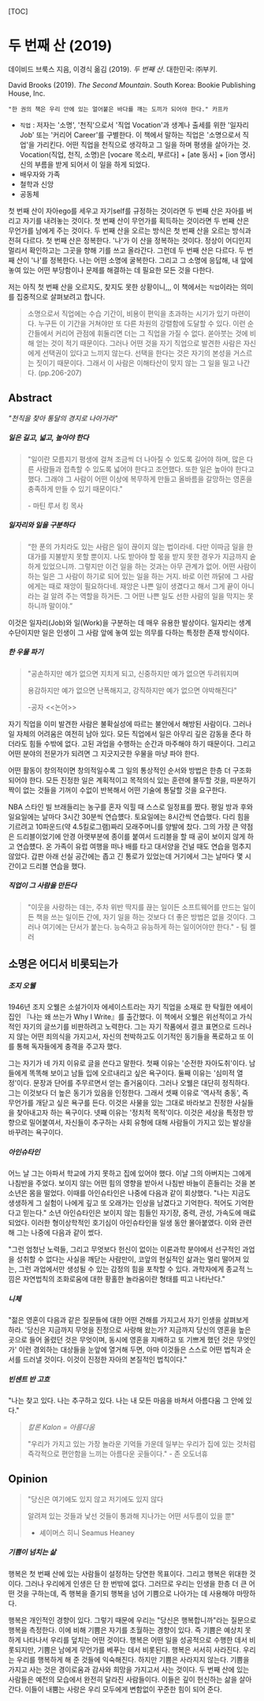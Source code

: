 [TOC]

# 두 번째 산 (2019)

데이비드 브룩스 지음, 이경식 옮김 (2019). *두 번째 산*. 대한민국: ㈜부키.

David Brooks (2019). *The Second Mountain*. South Korea: Bookie Publishing House, Inc.

```Netflix
"한 권의 책은 우리 안에 있는 얼어붙은 바다를 깨는 도끼가 되어야 한다." 카프카
```

- `직업` : 저자는 '소명', '천직'으로서 '직업 Vocation'과 생계나 출세를 위한 '일자리 Job' 또는 '커리어 Career'를 구별한다. 이 책에서 말하는 직업은 '소명으로서 직업'을 가리킨다. 어떤 직업을 천직으로 생각하고 그 일을 하며 평생을 살아가는 것. Vocation(직업, 천직, 소명)은 [vocare 목소리, 부르다] + [ate 동사] + [ion 명사] 신의 부름을 받게 되어서 이 일을 하게 되었다.
- 배우자와 가족
- 철학과 신앙
- 공동체

첫 번째 산이 자아ego를 세우고 자기self를 규정하는 것이라면 두 번째 산은 자아를 버리고 자기를 내려놓는 것이다. 첫 번째 산이 무언가를 획득하는 것이라면 두 번째 산은 무언가를 남에게 주는 것이다. 두 번째 산을 오르는 방식은 첫 번째 산을 오르는 방식과 전혀 다르다. 첫 번째 산은 정복한다. '나'가 이 산을 정복하는 것이다. 정상이 어디인지 멀리서 확인하고는 그곳을 향해 기를 쓰고 올라간다. 그런데 두 번째 산은 다르다. 두 번째 산이 '나'를 정복한다. 나는 어떤 소명에 굴복한다. 그리고 그 소명에 응답해, 내 앞에 놓여 있는 어떤 부당함이나 문제를 해결하는 데 필요한 모든 것을 다한다.

저는 아직 첫 번째 산을 오르지도, 찾지도 못한 상황이니,,, 이 책에서는 `직업`이라는 의미를 집중적으로 살펴보려고 합니다. 

> 소명으로서 직업에는 수습 기간이, 비용이 편익을 초과하는 시기가 있기 마련이다. 누구든 이 기간을 거쳐야만 또 다른 차원의 강렬함에 도달할 수 있다. 이런 순간들에서 커리어 관점에 휘둘리면 더는 그 직업을 가질 수 없다. 쏟아붓는 것에 비해 얻는 것이 적기 때문이다. 그러나 어떤 것을 자기 직업으로 발견한 사람은 자신에게 선택권이 있다고 느끼지 않는다. 선택을 한다는 것은 자기의 본성을 거스르는 짓이기 때문이다. 그래서 이 사람은 이해타산이 맞지 않는 그 일을 밀고 나간다. (pp.206-207)



## Abstract

*"천직을 찾아 통달의 경지로 나아가라"*

##### 일은 길고, 넓고, 높아야 한다

> "일이란 모름지기 평생에 걸쳐 조금씩 더 나아질 수 있도록 길어야 하며, 많은 다른 사람들과 접촉할 수 있도록 넓어야 한다고 조언했다. 또한 일은 높아야 한다고 했다. 그래야 그 사람이 어떤 이상에 복무하게 만들고 올바름을 갈망하는 영혼을 충족하게 만들 수 있기 때문이다."
>
> <span style="text-align: right;"> - 마틴 루서 킹 목사</span>

##### 일자리와 일을 구분하다

> “한 푼의 가치라도 있는 사람은 일이 끊이지 않는 법이라네. 다만 이따금 일을 한 대가를 지불받지 못할 뿐이지. 나도 받아야 할 몫을 받지 못한 경우가 지금까지 숱하게 있었으니까. 그렇지만 이건 일을 하는 것과는 아무 관계가 없어. 어떤 사람이 하는 일은 그 사람이 하기로 되어 있는 일을 하는 거지. 바로 이런 까닭에 그 사람에게는 때로 재앙이 필요하다네. 재앙은 나쁜 일이 생겼다고 해서 그게 끝이 아니라는 걸 알려 주는 역할을 하거든. 그 어떤 나쁜 일도 선한 사람의 일을 막지는 못하니까 말이야.”

이것은 일자리(Job)와 일(Work)을 구분하는 데 매우 유용한 발상이다. 일자리는 생계 수단이지만 일은 인생이 그 사람 앞에 놓여 있는 의무를 다하는 특정한 존재 방식이다. 

##### 한 우물 파기

> "공손하지만 예가 없으면 지치게 되고, 신중하지만 예가 없으면 두려워지며
>
> 용감하지만 예가 없으면 난폭해지고, 강직하지만 예가 없으면 야박해진다"
>
> -공자 <<논어>>

자기 직업을 이미 발견한 사람은 불확실성에 따르는 불안에서 해방된 사람이다. 그러나 일 자체의 어려움은 여전히 남아 있다. 모든 직업에서 일은 아무리 깊은 감동을 준다 하더라도 힘들 수밖에 없다. 고된 과업을 수행하는 순간과 마주해야 하기 때문이다. 그리고 어떤 분야의 전문가가 되려면 그 지긋지긋한 우물을 마냥 파야 한다. 

어떤 활동이 창의적이면 창의적일수록 그 일의 통상적인 순서와 방법은 한층 더 구조화되어야 한다. 모든 진정한 일은 계획적이고 목적의식 있는 훈련에 몰두할 것을, 따분하기 짝이 없는 것들을 기꺼이 수없이 반복해서 어떤 기술에 통달할 것을 요구한다. 

NBA 스타인 빌 브래들리는 농구를 혼자 익힐 때 스스로 일정표를 짰다. 평일 방과 후와 일요일에는 날마다 3시간 30분씩 연습헀다. 토요일에는 8시간씩 연습했다. 다리 힘을 기르려고 10파운드(약 4.5킬로그램)짜리 모래주머니를 양발에 찼다. 그의 가장 큰 약점은 드리블이었기에 안경 아랫부분에 종이를 붙여서 드리블을 할 때 공이 보이지 않게 하고 연습헀다. 온 가족이 유럽 여행을 떠나 배를 타고 대서양을 건널 때도 연습을 멈추지 않았다. 갑판 아래 선실 공간에는 좁고 긴 통로가 있었는데 거기에서 그는 날마다 몇 시간이고 드리블 연습을 했다.

##### 직업이 그 사람을 만든다

> "이웃을 사랑하는 데는, 주차 위반 딱지를 끊는 일이든 소프트웨어를 만드는 일이든 책을 쓰는 일이든 간에, 자기 일을 하는 것보다 더 좋은 방법은 없을 것이다. 그러나 여기에는 단서가 붙는다. 능숙하고 유능하게 하는 일이어야만 한다." - 팀 켈러



## 소명은 어디서 비롯되는가

##### 조지 오웰

1946년 조지 오웰은 소설가이자 에세이스트라는 자기 직업을 소재로 한 탁월한 에세이집인 『나는 왜 쓰는가 Why I Write』를 출간했다. 이 책에서 오웰은 위선적이고 가식적인 자기의 글쓰기를 비판하려고 노력한다. 그는 자기 작품에서 결코 표면으로 드러나지 않는 어떤 죄의식을 가지고서, 자신의 천박하고도 이기적인 동기들을 폭로하고 또 이를 통해 독자들에게 충격을 주고자 했다.

그는 자기가 네 가지 이유로 글을 쓴다고 말한다. 첫째 이유는 '순전한 자아도취'이다. 남들에게 똑똑해 보이고 남들 입에 오르내리고 싶은 욕구이다. 둘째 이유는 '심미적 열정'이다. 문장과 단어를 주무르면서 얻는 즐거움이다. 그러나 오웰은 대단히 정직하다. 그는 이것보다 더 높은 동기가 있음을 인정한다. 그래서 셋째 이유로 '역사적 충동', 즉 무언가를 개닫고 싶은 욕구를 든다. 이것은 사물을 있는 그대로 바라보고 진정한 사실들을 찾아내고자 하는 욕구이다. 넷째 이유는 '정치적 목적'이다. 이것은 세상을 특정한 방향으로 밀어붙여서, 자신들이 추구하는 사회 유형에 대해 사람들이 가지고 있는 발상을 바꾸려는 욕구이다. 

##### 아인슈타인

어느 날 그는 아파서 학교에 가지 못하고 집에 있어야 했다. 이날 그의 아버지는 그에게 나침반을 주었다. 보이지 않는 어떤 힘의 영향을 받아서 나침반 바늘이 흔들리는 것을 본 소년은 몸을 떨었다. 이때를 아인슈타인은 나중에 다음과 같이 회상했다. "나는 지금도 생생하게 그 실험이 나에게 깊고 또 오래가는 인상을 남겼다고 기억한다. 적어도 기억한다고 믿는다." 소년 아인슈타인은 보이지 않는 힘들인 자기장, 중력, 관성, 가속도에 매료되었다. 이러한 형이상학적인 호기심이 아인슈타인을 일생 동안 몰아붙였다. 이와 관련해 그는 나중에 다음과 같이 썼다. 

"그런 엄청난 노력들, 그리고 무엇보다 헌신이 없이는 이론과학 분야에서 선구적인 과업을 성취할 수 없다는 사실을 깨닫는 사람만이, 코앞의 현실적인 삶과는 멀리 떨어져 있는, 그런 과업에서만 생성될 수 있는 감정의 힘을 포착할 수 있다. 과학자에게 종교적 느낌은 자연법칙의 조화로움에 대한 황홀한 놀라움이란 형태를 띠고 나타난다."

##### 니체

"젊은 영혼이 다음과 같은 질문들에 대한 어떤 견해를 가지고서 자기 인생을 살펴보게 하라. '당신은 지금까지 무엇을 진정으로 사랑해 왔는가? 지금까지 당신의 영혼을 높은 곳으로 들어 올렸던 것은 무엇이며, 동시에 영혼을 지배하고 또 기쁘게 했던 것은 무엇인가' 이런 경외하는 대상들을 눈앞에 열거해 두면, 아마 이것들은 스스로 어떤 법칙과 순서를 드러낼 것이다. 이것이 진정한 자아의 본질적인 법칙이다."

##### 빈센트 반 고흐

"나는 찾고 있다. 나는 추구하고 있다. 나는 내 모든 마음을 바쳐서 아름다움 그 안에 있다." 

> *칼론 Kalon = 아름다움*
>
> "우리가 가지고 있는 가장 놀라운 기억들 가운데 일부는 우리가 집에 있는 것처럼 즉각적으로 편안함을 느끼는 아름다운 곳들이다." - 존 오도너휴



## Opinion

>  "당신은 여기에도 있지 않고 저기에도 있지 않다
>
> 알려져 있는 것들과 낯선 것들이 통과해 지나가는 어떤 서두름이 있을 뿐"
>
>  - 셰이머스 히니 Seamus Heaney

##### 기쁨이 넘치는 삶

행복은 첫 번째 산에 있는 사람들이 설정하는 당연한 목표이다. 그리고 행복은 위대한 것이다. 그러나 우리에게 인생은 단 한 번밖에 없다. 그러므로 우리는 인생을 한층 더 큰 어떤 것을 구하는데, 즉 행복을 즐기되 행복을 넘어 기쁨으로 나아가는 데 사용해야 마땅하다.

행복은 개인적인 경향이 있다. 그렇기 때문에 우리는 "당신은 행복합니까"라는 질문으로 행복을 측정한다. 이에 비해 기쁨은 자기를 초월하는 경향이 있다. 즉 기쁨은 예상치 못하게 나타나서 우리를 덮치는 어떤 것이다. 행복은 어떤 일을 성공적으로 수행한 데서 비롯되지만, 기쁨은 남에게 무언가를 베푸는 데서 비롯된다. 행복은 서서히 사라진다. 우리는 우리를 행복하게 해 준 것들에 익숙해진다. 하지만 기쁨은 사라지지 않는다. 기쁨을 가지고 사는 것은 경이로움과 감사와 희망을 가지고서 사는 것이다. 두 번째 산에 있는 사람들은 예전의 모습에서 완전히 달라진 사람들이다. 이들은 깊이 헌신하는 삶을 살아간다. 이들이 내뿜는 사랑은 우리 모두에게 변함없이 꾸준한 힘이 되어 준다.
